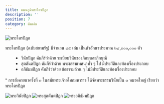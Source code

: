 ```yaml
---
title: แผนภูมิพระไตรปิฎก
description: ''
position: 7
category: ต้นเล่ม
---
```


<img src="/images/chart/001.png" alt="พระไตรปิฎก" usemap="#map0">

<map name="map0">
  <area shape="rect" color="red" coords="34,44,270,350" alt="Computer" href="google.com">
  <area shape="rect" coords="290,172,333,250" alt="Phone" href="google.com">
  <area shape="circle" coords="337,300,44" alt="Coffee" href="google.com">
</map>

พระไตรปิฎก (ฉบับสยามรัฐ) มีจำนวน ๔๕ เล่ม เป็นตัวอักษรประมาณ ๒๔,๓๐๐,๐๐๐ ตัว

<ul style="padding-left: 10%">
  <li>วินัยปิฎก คัมภีร์ว่าด้วย ระเบียบวินัยของภิกษุและภิกษุณี</li>
  <li>สุตตันตปิฎก คัมภีร์ว่าด้วย พระธรรมเทศนาทั่ว ๆ ไป มีประวัติและท้องเรื่องประกอบ</li>
  <li>อภิธัมมปิฎก คัมภีร์ว่าด้วย ข้อธรรมล้วน ๆ ไม่มีประวัติและท้องเรื่องประกอบ</li>
</ul>

<sup>๑</sup> การสังคายนาครั้งที่ ๓ ในสมัยพระเจ้าอโศกมหาราช ได้จัดพระธรรมวินัยเป็น ๓ หมวดใหญ่ เรียกว่า พระไตรปิฎก

<img src="/images/chart/002.png" alt="พระวินัยปิฎก" usemap="#map1">

<img src="/images/chart/003.png" alt="พระสุตตันตปิฎก" usemap="#map2">

<img src="/images/chart/004.png" alt="พระอภิธัมมปิฎก" usemap="#map3">

  